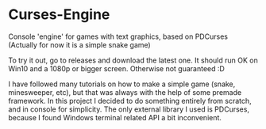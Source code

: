 # Curses-Engine
Console 'engine' for games with text graphics, based on PDCurses
(Actually for now it is a simple snake game)

To try it out, go to releases and download the latest one. It should run OK on Win10 and a 1080p or bigger screen. Otherwise not guaranteed :D

I have followed many tutorials on how to make a simple game (snake, minesweeper, etc), but that was always with the help of some premade framework.
In this project I decided to do something entirely from scratch, and in console for simplicity. The only external library I used is PDCurses,
because I found Windows terminal related API a bit inconvenient.
